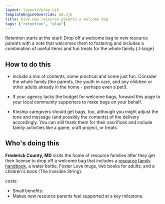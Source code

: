 ```yaml
---
layout: layouts/play.njk
templateEngineOverride: md,njk
title: Give new resource parents a welcome bag
tags: ["retention", "play"]
---
```


Retention starts at the start! Drop off a welcome bag to new resource parents with a note that welcomes them to fostering and includes a combination of useful items and fun treats for the whole family.{.t-large}

## How to do this

* Include a mix of contents, some practical and some just fun. Consider the whole family (the parents, the youth in care, and any children or other adults already in the home - perhaps even a pet!).

* If your agency lacks the budget for welcome bags, forward this page to your local community supporters to make bags on your behalf.

* Kinship caregivers should get bags, too, although you might adjust the tone and message (and possibly the contents) of the delivery accordingly. You can still thank them for their sacrifices and include family activities like a game, craft project, or treats.

## Who's doing this

**Frederick County, MD** visits the home of resource families after they get their license to drop off a welcome bag that includes a [resource family handbook](/recommendations/create-a-resource-parent-handbook), a water bottle, Foster Love mugs, two books for adults, and a children's book (The Invisible String).

costs:
  - Small
benefits:
  - Makes new resource parents feel supported at a key milestone.